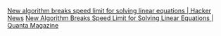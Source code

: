 
[New algorithm breaks speed limit for solving linear equations | Hacker News](https://news.ycombinator.com/item?id=26393795)
[New Algorithm Breaks Speed Limit for Solving Linear Equations | Quanta Magazine](https://www.quantamagazine.org/new-algorithm-breaks-speed-limit-for-solving-linear-equations-20210308/)
